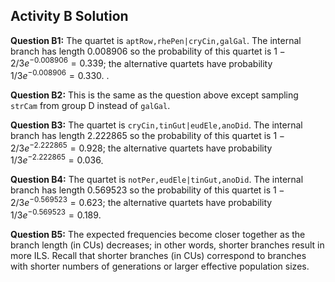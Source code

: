 Activity B Solution
---

**Question B1:** The quartet is `aptRow,rhePen|cryCin,galGal`. The internal branch has length 0.008906 so the probability of this quartet is $1 - 2/3e^{-0.008906} = 0.339$; the alternative quartets have probability $1/3e^{-0.008906} = 0.330$. . 

**Question B2:** This is the same as the question above except sampling `strCam` from group D instead of `galGal`.

**Question B3:** The quartet is `cryCin,tinGut|eudEle,anoDid`. The internal branch has length 2.222865 so the probability of this quartet is $1 - 2/3e^{-2.222865} = 0.928$; the alternative quartets have probability $1/3e^{-2.222865} =  0.036$. 

**Question B4:** The quartet is `notPer,eudEle|tinGut,anoDid`. The internal branch has length 0.569523 so the probability of this quartet is $1 - 2/3e^{-0.569523} = 0.623$; the alternative quartets have probability $1/3e^{-0.569523} = 0.189$. 

**Question B5:** The expected frequencies become closer together as the branch length (in CUs) decreases; in other words, shorter branches result in more ILS. Recall that shorter branches (in CUs) correspond to branches with shorter numbers of generations or larger effective population sizes.